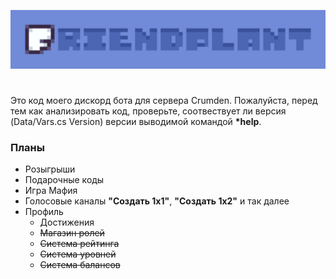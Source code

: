 ![Title](https://github.com/Avatcher/Friendplant/blob/main/assets/titles/01.png)

#
Это код моего дискорд бота для сервера Crumden. Пожалуйста, перед тем как анализировать код, проверьте, соотвествует ли версия (Data/Vars.cs Version) версии выводимой командой <b>*help</b>.

### Планы
- Розыгрыши
- Подарочные коды
- Игра Мафия
- Голосовые каналы <b>"Создать 1х1"</b>, <b>"Создать 1х2"</b> и так далее
- Профиль
  - Достижения
  - <s>Магазин ролей</s>
  - <s>Система рейтинга</s>
  - <s>Система уровней</s>
  - <s>Система балансов</s>
